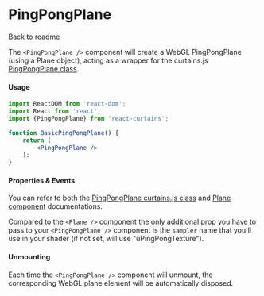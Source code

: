 <h1>PingPongPlane</h1>

[Back to readme](README.md)

The `<PingPongPlane />` component will create a WebGL PingPongPlane (using a Plane object), acting as a wrapper for the curtains.js <a href="https://www.curtainsjs.com/ping-pong-plane-class.html">PingPongPlane class</a>.

#### Usage

```jsx
import ReactDOM from 'react-dom';
import React from 'react';
import {PingPongPlane} from 'react-curtains';

function BasicPingPongPlane() {
    return (
        <PingPongPlane />
    );
}
```

#### Properties & Events

You can refer to both the <a href="https://www.curtainsjs.com/fxaa-pass-class.html">PingPongPlane curtains.js class</a> and [Plane component](plane.md) documentations.

Compared to the `<Plane />` component the only additional prop you have to pass to your `<PingPongPlane />` component is the `sampler` name that you'll use in your shader (if not set, will use "uPingPongTexture").

#### Unmounting

Each time the `<PingPongPlane />` component will unmount, the corresponding WebGL plane element will be automatically disposed.